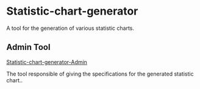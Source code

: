 # Statistic-chart-generator
A tool for the generation of various statistic charts.

  
## Admin Tool
[Statistic-chart-generator-Admin](https://github.com/AthanSoulis/Statistic-chart-generator-Admin)

The tool responsible of giving the specifications for the generated statistic chart..
